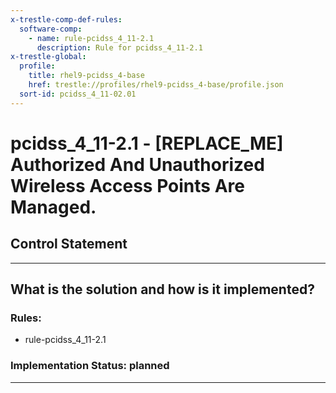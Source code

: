 ```yaml
---
x-trestle-comp-def-rules:
  software-comp:
    - name: rule-pcidss_4_11-2.1
      description: Rule for pcidss_4_11-2.1
x-trestle-global:
  profile:
    title: rhel9-pcidss_4-base
    href: trestle://profiles/rhel9-pcidss_4-base/profile.json
  sort-id: pcidss_4_11-02.01
---
```


# pcidss_4_11-2.1 - \[REPLACE_ME\] Authorized And Unauthorized Wireless Access Points Are Managed.

## Control Statement

______________________________________________________________________

## What is the solution and how is it implemented?

<!-- For implementation status enter one of: implemented, partial, planned, alternative, not-applicable -->

<!-- Note that the list of rules under ### Rules: is read-only and changes will not be captured after assembly to JSON -->

<!-- Add control implementation description here for control: pcidss_4_11-2.1 -->

### Rules:

  - rule-pcidss_4_11-2.1

### Implementation Status: planned

______________________________________________________________________
